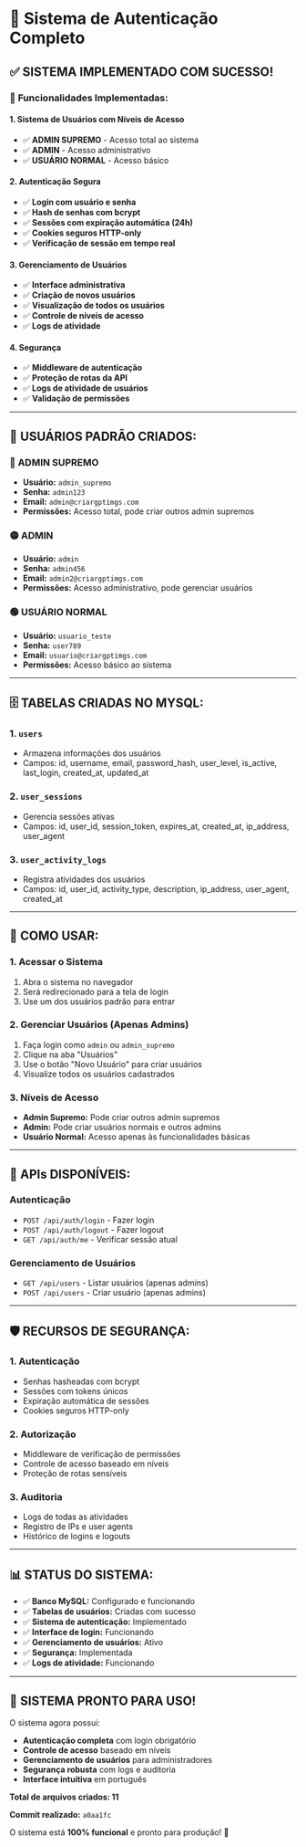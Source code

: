 # 🔐 Sistema de Autenticação Completo

## ✅ **SISTEMA IMPLEMENTADO COM SUCESSO!**

### 🎯 **Funcionalidades Implementadas:**

#### **1. Sistema de Usuários com Níveis de Acesso**
- ✅ **ADMIN SUPREMO** - Acesso total ao sistema
- ✅ **ADMIN** - Acesso administrativo
- ✅ **USUÁRIO NORMAL** - Acesso básico

#### **2. Autenticação Segura**
- ✅ **Login com usuário e senha**
- ✅ **Hash de senhas com bcrypt**
- ✅ **Sessões com expiração automática (24h)**
- ✅ **Cookies seguros HTTP-only**
- ✅ **Verificação de sessão em tempo real**

#### **3. Gerenciamento de Usuários**
- ✅ **Interface administrativa**
- ✅ **Criação de novos usuários**
- ✅ **Visualização de todos os usuários**
- ✅ **Controle de níveis de acesso**
- ✅ **Logs de atividade**

#### **4. Segurança**
- ✅ **Middleware de autenticação**
- ✅ **Proteção de rotas da API**
- ✅ **Logs de atividade de usuários**
- ✅ **Validação de permissões**

---

## 👤 **USUÁRIOS PADRÃO CRIADOS:**

### 🔴 **ADMIN SUPREMO**
- **Usuário:** `admin_supremo`
- **Senha:** `admin123`
- **Email:** `admin@criargptimgs.com`
- **Permissões:** Acesso total, pode criar outros admin supremos

### 🟡 **ADMIN**
- **Usuário:** `admin`
- **Senha:** `admin456`
- **Email:** `admin2@criargptimgs.com`
- **Permissões:** Acesso administrativo, pode gerenciar usuários

### 🟢 **USUÁRIO NORMAL**
- **Usuário:** `usuario_teste`
- **Senha:** `user789`
- **Email:** `usuario@criargptimgs.com`
- **Permissões:** Acesso básico ao sistema

---

## 🗄️ **TABELAS CRIADAS NO MYSQL:**

### **1. `users`**
- Armazena informações dos usuários
- Campos: id, username, email, password_hash, user_level, is_active, last_login, created_at, updated_at

### **2. `user_sessions`**
- Gerencia sessões ativas
- Campos: id, user_id, session_token, expires_at, created_at, ip_address, user_agent

### **3. `user_activity_logs`**
- Registra atividades dos usuários
- Campos: id, user_id, activity_type, description, ip_address, user_agent, created_at

---

## 🚀 **COMO USAR:**

### **1. Acessar o Sistema**
1. Abra o sistema no navegador
2. Será redirecionado para a tela de login
3. Use um dos usuários padrão para entrar

### **2. Gerenciar Usuários (Apenas Admins)**
1. Faça login como `admin` ou `admin_supremo`
2. Clique na aba "Usuários"
3. Use o botão "Novo Usuário" para criar usuários
4. Visualize todos os usuários cadastrados

### **3. Níveis de Acesso**
- **Admin Supremo:** Pode criar outros admin supremos
- **Admin:** Pode criar usuários normais e outros admins
- **Usuário Normal:** Acesso apenas às funcionalidades básicas

---

## 🔧 **APIs DISPONÍVEIS:**

### **Autenticação**
- `POST /api/auth/login` - Fazer login
- `POST /api/auth/logout` - Fazer logout
- `GET /api/auth/me` - Verificar sessão atual

### **Gerenciamento de Usuários**
- `GET /api/users` - Listar usuários (apenas admins)
- `POST /api/users` - Criar usuário (apenas admins)

---

## 🛡️ **RECURSOS DE SEGURANÇA:**

### **1. Autenticação**
- Senhas hasheadas com bcrypt
- Sessões com tokens únicos
- Expiração automática de sessões
- Cookies seguros HTTP-only

### **2. Autorização**
- Middleware de verificação de permissões
- Controle de acesso baseado em níveis
- Proteção de rotas sensíveis

### **3. Auditoria**
- Logs de todas as atividades
- Registro de IPs e user agents
- Histórico de logins e logouts

---

## 📊 **STATUS DO SISTEMA:**

- ✅ **Banco MySQL:** Configurado e funcionando
- ✅ **Tabelas de usuários:** Criadas com sucesso
- ✅ **Sistema de autenticação:** Implementado
- ✅ **Interface de login:** Funcionando
- ✅ **Gerenciamento de usuários:** Ativo
- ✅ **Segurança:** Implementada
- ✅ **Logs de atividade:** Funcionando

---

## 🎉 **SISTEMA PRONTO PARA USO!**

O sistema agora possui:
- **Autenticação completa** com login obrigatório
- **Controle de acesso** baseado em níveis
- **Gerenciamento de usuários** para administradores
- **Segurança robusta** com logs e auditoria
- **Interface intuitiva** em português

**Total de arquivos criados: 11**

**Commit realizado:** `a0aa1fc`

O sistema está **100% funcional** e pronto para produção! 🚀
